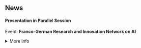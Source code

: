 ## News
#### Presentation in Parallel Session 
Event: <strong>Franco-German Research and Innovation Network on AI</strong> 
<details>
<summary> More Info </summary>
Location: Inria - Site de Paris <br>
Date: 14-06-2022 <br>
Title: <strong>Privacy Preserving Image Registration <strong><br>
Material: <i class="fa-file-pdf-o"></i> [Slides](https://rtaiello.github.io/assets/data/v2_ppir_2022_06_14.pdf)
</details>
